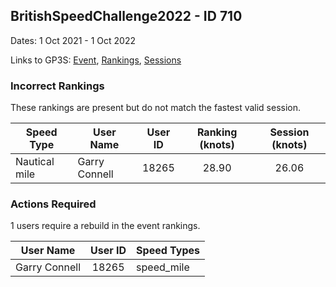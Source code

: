 ## BritishSpeedChallenge2022 - ID 710

Dates: 1 Oct 2021 - 1 Oct 2022

Links to GP3S: [Event](https://www.gps-speedsurfing.com/default.aspx?mnu=event&val=710), [Rankings](https://www.gps-speedsurfing.com/default.aspx?mnu=eventranking&val=710), [Sessions](https://www.gps-speedsurfing.com/default.aspx?mnu=eventsessions&val=710)

### Incorrect Rankings

These rankings are present but do not match the fastest valid session.

| Speed Type | User Name | User ID | Ranking (knots) | Session (knots) |
| ---------- | --------- | :-----: | :-------------: | :-------------: |
| Nautical mile | Garry Connell | 18265 | 28.90 | 26.06 |

### Actions Required

1 users require a rebuild in the event rankings.

| User Name | User ID | Speed Types |
| --------- | :-----: | ----------- |
| Garry Connell | 18265 | speed_mile |
